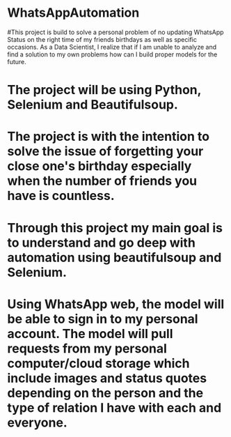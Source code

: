 # WhatsAppAutomation
#This project is build to solve a personal problem of no updating WhatsApp Status on the right time of my friends birthdays as well as specific occasions. As a Data Scientist, I realize that if I am unable to analyze and find a solution to my own problems how can I build proper models for the future.
# The project will be using Python, Selenium and Beautifulsoup.
# The project is with the intention to solve the issue of forgetting your close one's birthday especially when the number of friends you have is countless.
# Through this project my main goal is to understand and go deep with automation using beautifulsoup and Selenium. 
# Using WhatsApp web, the model will be able to sign in to my personal account. The model will pull requests from my personal computer/cloud storage which include images and status quotes depending on the person and the type of relation I have with each and everyone.
